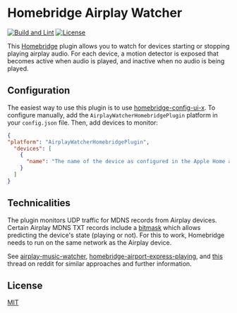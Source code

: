 # Homebridge Airplay Watcher
[![Build and Lint](https://github.com/paulHasselkuss/homebridge-airplay-watcher/actions/workflows/build.yml/badge.svg)](https://github.com/paulHasselkuss/homebridge-airplay-watcher/actions/workflows/build.yml)
[![License](https://img.shields.io/github/license/paulHasselkuss/homebridge-airplay-watcher)](LICENSE.md)

This [Homebridge](http://homebridge.io) plugin allows you to watch for devices starting or stopping playing airplay audio. For each device, a motion detector is exposed that becomes active when audio is played, and inactive when no audio is being played.

## Configuration
The easiest way to use this plugin is to use [homebridge-config-ui-x](https://github.com/homebridge/homebridge-config-ui-x). To configure manually, add the `AirplayWatcherHomebridgePlugin` platform in your `config.json` file. Then, add devices to monitor:

```JSON
{
"platform": "AirplayWatcherHomebridgePlugin",
  "devices": [
    {
      "name": "The name of the device as configured in the Apple Home app (case sensitive, spaces are supported)., e.g. 'My AirportExpress'."
    }
  ]
}
```

## Technicalities
The plugin monitors UDP traffic for MDNS records from Airplay devices. Certain Airplay MDNS TXT records include a [bitmask](https://github.com/openairplay/airplay-spec/blob/master/src/status_flags.md) which allows predicting the device's state (playing or not). For this to work, Homebridge needs to run on the same network as the Airplay device.

See [airplay-music-watcher](https://github.com/scosman/airplay-music-watcher/), [homebridge-airport-express-playing](https://github.com/apexad/homebridge-airport-express-playing/tree/master), and [this](https://www.reddit.com/r/homebridge/comments/jxt9le/added_a_switch_in_homebridge_to_show_if_airport/) thread on reddit for similar approaches and further information.

## License
[MIT](LICENSE.md)

